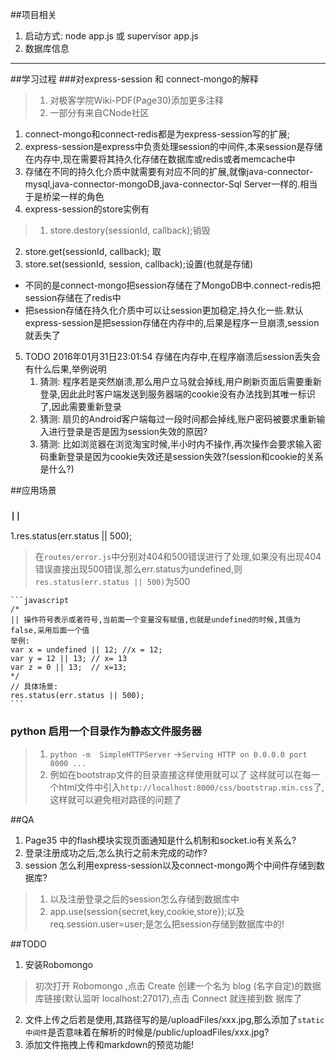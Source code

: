 
##项目相关
1. 启动方式: node app.js 或 supervisor app.js
2. 数据库信息

----
##学习过程
###对express-session 和 connect-mongo的解释
> 1. 对极客学院Wiki-PDF(Page30)添加更多注释
> 2. 一部分有来自CNode社区

1. connect-mongo和connect-redis都是为express-session写的扩展;
2. express-session是express中负责处理session的中间件,本来session是存储在内存中,现在需要将其持久化存储在数据库或redis或者memcache中
3. 存储在不同的持久化介质中就需要有对应不同的扩展,就像java-connector-mysql,java-connector-mongoDB,java-connector-Sql Server一样的.相当于是桥梁一样的角色
4. express-session的store实例有
>1. store.destory(sessionId, callback);销毁
 2. store.get(sessionId, callback); 取
 3. store.set(sessionId, session, callback);设置(也就是存储)
   - 不同的是connect-mongo把session存储在了MongoDB中.connect-redis把session存储在了redis中
   - 把session存储在持久化介质中可以让session更加稳定,持久化一些.默认express-session是把session存储在内存中的,后果是程序一旦崩溃,session就丢失了
5. TODO 2016年01月31日23:01:54 存储在内存中,在程序崩溃后session丢失会有什么后果,举例说明
   1. 猜测: 程序若是突然崩溃,那么用户立马就会掉线,用户刷新页面后需要重新登录,因此此时客户端发送到服务器端的cookie没有办法找到其唯一标识了,因此需要重新登录
   2. 猜测: 扇贝的Android客户端每过一段时间都会掉线,账户密码被要求重新输入进行登录是否是因为session失效的原因?
   3. 猜测: 比如浏览器在浏览淘宝时候,半小时内不操作,再次操作会要求输入密码重新登录是因为cookie失效还是session失效?(session和cookie的关系是什么?)
 
 
##应用场景
### `||` 
1.res.status(err.status || 500);
> 在`routes/error.js`中分别对404和500错误进行了处理,如果没有出现404错误直接出现500错误,那么err.status为undefined,则`res.status(err.status || 500)`为500

    ```javascript
    /*
    || 操作符号表示或者符号,当前面一个变量没有赋值,也就是undefined的时候,其值为false,采用后面一个值
    举例:
    var x = undefined || 12; //x = 12;
    var y = 12 || 13; // x= 13
    var z = 0 || 13;  // x=13;
    */
    // 具体场景:
    res.status(err.status || 500);
    ```

### python 启用一个目录作为静态文件服务器
>1. `python -m  SimpleHTTPServer` ->`Serving HTTP on 0.0.0.0 port 8000 ...`
>2. 例如在bootstrap文件的目录直接这样使用就可以了
> 这样就可以在每一个html文件中引入`http://localhost:8000/css/bootstrap.min.css`了,这样就可以避免相对路径的问题了

    
##QA
1. Page35 中的flash模块实现页面通知是什么机制和socket.io有关系么?
2. 登录注册成功之后,怎么执行之前未完成的动作?
3. session 怎么利用express-session以及connect-mongo两个中间件存储到数据库?
>1. 以及注册登录之后的session怎么存储到数据库中
>2. app.use(session{secret,key,cookie,store});以及req.session.user=user;是怎么把session存储到数据库中的!

##TODO
1. 安装Robomongo
>初次打开 Robomongo ,点击 Create 创建一个名为 blog (名字自定)的数据库链接(默认监听 localhost:27017),点击 Connect 就连接到数
据库了
2. 文件上传之后若是使用,其路径写的是/uploadFiles/xxx.jpg,那么添加了`static中间件`是否意味着在解析的时候是/public/uploadFiles/xxx.jpg?
 1. 添加文件拖拽上传和markdown的预览功能!